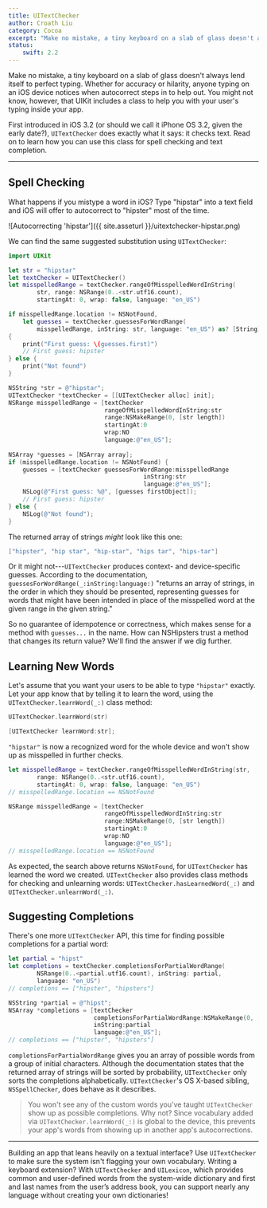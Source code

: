 ```yaml
---
title: UITextChecker
author: Croath Liu
category: Cocoa
excerpt: "Make no mistake, a tiny keyboard on a slab of glass doesn't always lend itself to perfect typing. Whether for accuracy or hilarity, anyone typing on an iOS device notices when autocorrect steps in to help out. You might not know, however, that UIKit includes a class to help you with your user's typing inside your app."
status:
    swift: 2.2
---
```


Make no mistake, a tiny keyboard on a slab of glass doesn't always lend itself to perfect typing. Whether for accuracy or hilarity, anyone typing on an iOS device notices when autocorrect steps in to help out. You might not know, however, that UIKit includes a class to help you with your user's typing inside your app.

First introduced in iOS 3.2 (or should we call it iPhone OS 3.2, given the early date?), `UITextChecker` does exactly what it says: it checks text. Read on to learn how you can use this class for spell checking and text completion.

---

## Spell Checking

What happens if you mistype a word in iOS? Type "hipstar" into a text field and iOS will offer to autocorrect to "hipster" most of the time. 

![Autocorrecting 'hipstar']({{ site.asseturl }}/uitextchecker-hipstar.png)

We can find the same suggested substitution using `UITextChecker`:

```swift
import UIKit

let str = "hipstar"
let textChecker = UITextChecker()
let misspelledRange = textChecker.rangeOfMisspelledWordInString(
        str, range: NSRange(0..<str.utf16.count), 
        startingAt: 0, wrap: false, language: "en_US")

if misspelledRange.location != NSNotFound,
    let guesses = textChecker.guessesForWordRange(
        misspelledRange, inString: str, language: "en_US") as? [String] 
{
    print("First guess: \(guesses.first)")
    // First guess: hipster
} else {
    print("Not found")
}
```
```objective-c
NSString *str = @"hipstar";
UITextChecker *textChecker = [[UITextChecker alloc] init];
NSRange misspelledRange = [textChecker 
                           rangeOfMisspelledWordInString:str 
                           range:NSMakeRange(0, [str length]) 
                           startingAt:0 
                           wrap:NO 
                           language:@"en_US"];
                             
NSArray *guesses = [NSArray array];
if (misspelledRange.location != NSNotFound) {
    guesses = [textChecker guessesForWordRange:misspelledRange 
                                      inString:str 
                                      language:@"en_US"];
    NSLog(@"First guess: %@", [guesses firstObject]);
    // First guess: hipster
} else {
    NSLog(@"Not found");
}
```

The returned array of strings _might_ look like this one:

```swift
["hipster", "hip star", "hip-star", "hips tar", "hips-tar"]
```

Or it might not---`UITextChecker` produces context- and device-specific guesses. According to the documentation, `guessesForWordRange(_:inString:language:)` "returns an array of strings, in the order in which they should be presented, representing guesses for words that might have been intended in place of the misspelled word at the given range in the given string."

So no guarantee of idempotence or correctness, which makes sense for a method with `guesses...` in the name. How can NSHipsters trust a method that changes its return value? We'll find the answer if we dig further.

## Learning New Words

Let's assume that you want your users to be able to type `"hipstar"` exactly. Let your app know that by telling it to learn the word, using the `UITextChecker.learnWord(_:)` class method:

```swift
UITextChecker.learnWord(str)
```
```objective-c
[UITextChecker learnWord:str];
```

`"hipstar"` is now a recognized word for the whole device and won't show up as misspelled in further checks.

```swift
let misspelledRange = textChecker.rangeOfMisspelledWordInString(str, 
        range: NSRange(0..<str.utf16.count), 
        startingAt: 0, wrap: false, language: "en_US")
// misspelledRange.location == NSNotFound
```
```objective-c
NSRange misspelledRange = [textChecker 
                           rangeOfMisspelledWordInString:str 
                           range:NSMakeRange(0, [str length]) 
                           startingAt:0 
                           wrap:NO 
                           language:@"en_US"];
// misspelledRange.location == NSNotFound
```

As expected, the search above returns `NSNotFound`, for `UITextChecker` has learned the word we created. `UITextChecker` also provides class methods for checking and unlearning words: `UITextChecker.hasLearnedWord(_:)` and `UITextChecker.unlearnWord(_:)`.

## Suggesting Completions

There's one more `UITextChecker` API, this time for finding possible completions for a partial word:

```swift
let partial = "hipst"
let completions = textChecker.completionsForPartialWordRange(
        NSRange(0..<partial.utf16.count), inString: partial, 
        language: "en_US")
// completions == ["hipster", "hipsters"]
```
```objective-c
NSString *partial = @"hipst";
NSArray *completions = [textChecker
                        completionsForPartialWordRange:NSMakeRange(0, [partial length])
                        inString:partial
                        language:@"en_US"];
// completions == ["hipster", "hipsters"]
```

`completionsForPartialWordRange` gives you an array of possible words from a group of initial characters. Although the documentation states that the returned array of strings will be sorted by probability, `UITextChecker` only sorts the completions alphabetically. `UITextChecker`'s OS X-based sibling,  `NSSpellChecker`, does behave as it describes.

> You won't see any of the custom words you've taught `UITextChecker` show up as possible completions. Why not? Since vocabulary added via `UITextChecker.learnWord(_:)` is global to the device, this prevents your app's words from showing up in another app's autocorrections.

---

Building an app that leans heavily on a textual interface? Use `UITextChecker` to make sure the system isn't flagging your own vocabulary. Writing a keyboard extension? With `UITextChecker` and `UILexicon`, which provides common and user-defined words from the system-wide dictionary and first and last names from the user’s address book, you can support nearly any language without creating your own dictionaries!
